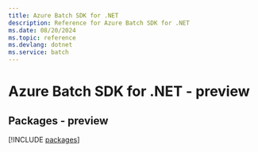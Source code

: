 ```yaml
---
title: Azure Batch SDK for .NET
description: Reference for Azure Batch SDK for .NET
ms.date: 08/20/2024
ms.topic: reference
ms.devlang: dotnet
ms.service: batch
---
```

# Azure Batch SDK for .NET - preview
## Packages - preview
[!INCLUDE [packages](batch-index.md)]